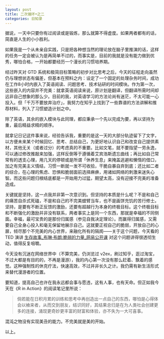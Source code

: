```yaml
---
layout: post
title: 二次循环•之二
categories: 日知录
---
```



据说，一天中只要你有过阅读或是锻炼，那么就算不得虚度。如果两者都有的话，简直是人生的小小胜利。

如果我是一个从未亲自实践，只是把各种想当然的理论放在脑子里推演的话，这样的任务一定会被认为是再简单不过的，而事实是，目前的我就是没有能力做到优秀，哪怕合格，一开始都要经历一个漫长的习惯培养期。

经过昨天对 GTD 系统和极简目标策略的初步对比思考之后，今天的征程走向虽然仍与理想状态有偏差，但基本在预料之内：设定了一个固定的处理杂务时间，成功在工作8小时内嵌入了英语阅读、问题思考、技术钻研的时间模块。作为第一次，这些嵌入的内容并不完美：就拿英语阅读来说，原计划是翻译，但翻译所需时间却远非自己想象的那么少。目前的我，对英语学习的方法论尚有迷茫，不太可能一心投入。但「千万不要放弃治疗」，我努力在知乎上找到了一些靠谱的方法讲解和推荐材料，列入了习惯塑造计划之中。

除了英语，其余的嵌入模块与此同理，都应秉承一个先以完成为要，再以坚持为重，最后精益求精的顺序。

就拿记日记这件事来说，经验告诉我，重要的是这一天的大部分轨迹留下了文字，以方便未来某个时候回忆、思考、总结自己，为更好地认识自己和改变自己提供素材，其他无关（或者过分）的考虑真的不重要。比如文笔，就不要指望一劳永逸，可以通过修改推敲来加强，这样反倒等于遵循着艾宾浩斯遗忘曲线；再比如自己常常有的透支心理，用几天的停顿或是所谓「休养生息」来掩盖逃避和懒惰的借口，加之有完美主义情结，习惯一断就一发不可收拾，干脆自暴自弃到底；还比如二者的综合，在心理的焦虑、恐惧和脆弱面前选择麻痹，用诸如网络的刺激来迷失心智。而这些问题归根结底都是一开始用力过猛，期望太高，没有迎接不完美的准备造成。

关键就是坚持，这一点我并非第一次意识到。但坚持的本质是什么呢？不是和自己的痛苦自杀式死磕，不是和自己的不完美螳臂当车，也不是画饼充饥的苦行修士。坚持，是要有不断正反馈的激励，还要有超越行为本身的终极目标。这个终极目标和不断强化的激励并非没有联系，两者事实上是同一个东西，那就是幸福的不同侧面。幸福，最可宝贵的是那份归属感（参见自我决定理论）。而赢得归属感，又需要自己全身心投入和毫无保留地展示自己。这就要正视自己的脆弱，开放自己的心扉，倾尽那个不完美的内心世界，来融化所有的隔阂——关于这个问题，今天看的 TED 演讲 [生存故事_布琳·布朗:脆弱的力量_网易公开课](http://v.163.com/movie/2012/1/D/U/M8H4A8FC9_M8H4AN7DU.html) 对这个问题讲得很透彻生动，值得反复咀嚼。

今天没有沉迷在网络世界中（不算完美，仍浏览过 v2ex，刷过知乎，逛过淘宝，不过大都是有目的的，不再是漫游），我的内心第一次没有那么赶着、飘着的感觉。这种强制性的休克疗法，快速高效，不过并非长久之计。我仍需有新生活形式来替代漫游者的位置。

要知道，提高自己也许在我永远都会事与愿违，这有人事，也有天命。但正如我今天在《R in Action》的阅读笔记里所说：

>倘若能在日积月累的训练和思考中再创造出一点自己的东西，哪怕是心得体会以飨来者，从而交到朋友，结识同好，其结果总归是在为人类社会创建更多的连接，涌现更奇妙更丰富的财富和体验，亦不失为一大可喜事。

混沌之物没有实现美丑的能力。不完美就是美的开始。

以上。